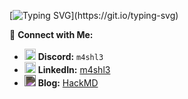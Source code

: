 [![Typing SVG](https://readme-typing-svg.herokuapp.com?font=Fira+Code&weight=600&size=20&duration=3000&pause=1000&color=0BA922&background=00000000&center=true&vCenter=true&width=600&lines=Welcome+to+my+profile!;I'm+Ahmed+Mahmoud+(aka.M4shl3);)](https://git.io/typing-svg)

🔗 **Connect with Me:**  
  - <img src="https://img.icons8.com/color/24/000000/discord-new-logo.png" width="18"/> **Discord:** `m4shl3`  
  - <img src="https://img.icons8.com/color/24/000000/linkedin.png" width="18"/> **LinkedIn:** [m4shl3](https://www.linkedin.com/in/m4shl3)  
  - <img src="https://hackmd.io/favicon.png" width="18" style="filter: invert(0.8) brightness(1.2)"/> **Blog:** [HackMD](https://hackmd.io/@M4shl3)
